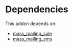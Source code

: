 # Dependencies

This addon depends on:

- [mass_mailing_sale](https://github.com/bringout/oca-ocb-sale/tree/9c47621e05c4317db98aaea61473df9add3d66b6/odoo-bringout-oca-ocb-mass_mailing_sale)
- [mass_mailing_sms](https://github.com/bringout/oca-ocb-mail/tree/4ece4b53301be495feccc3ec0a5f37b61ab120db/odoo-bringout-oca-ocb-mass_mailing_sms)
